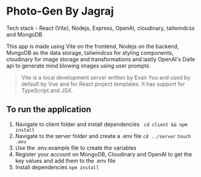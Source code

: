 
# Photo-Gen By Jagraj

Tech stack - React (Vite), Nodejs, Express, OpenAI, cloudinary, tailwindcss and MongoDB

This app is made using Vite on the frontend, Nodejs on the backend, MongoDB as the data storage, tailwindcss for styling components, cloudinary for image storage and transformations and lastly OpenAI's Dalle api to generate mind blowing images using user prompts.
> Vite is a local development server written by Evan You and used by default by Vue and for React project templates. It has support for TypeScript and JSX.

## To run the application
1. Navigate to client folder and install dependencies
``` cd client && npm install```
2. Navigate to the server folder and create a .env file
``` cd ../server ```
``` touch .env ```
3. Use the .env.example file to create the variables
4. Register your account on MongoDB, Cloudinary and OpenAI to get the key values and add them to the .env file
5. Install dependencies
``` npm install ```